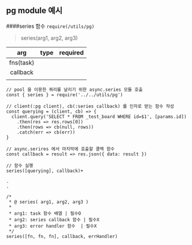 ## pg module 예시

####series 함수 `require(/utils/pg)`
> series(arg1, arg2, arg3)  

|arg|type|required|
|:---:|:---:|:---:|
|fns(task)| | |
|callback| | |
|| | |
  
```
// pool 을 이용한 쿼리를 날리기 위한 async.series 모듈 호출 
const { series } = require('../../utils/pg')

// client(:pg client), cb(:series callback) 를 인자로 받는 함수 작성 
const querying = (client, cb) => {
  client.query('SELECT * FROM _test_board WHERE id=$1', [params.id])
    .then(res => res.rows[0])
    .then(rows => cb(null, rows))
    .catch(err => cb(err))
}

// async.serires 에서 마지막에 호출할 콜백 함수
const callback = result => res.json({ data: result })

// 함수 실행
series([querying], callback)+

.
.

/*
 * @ series( arg1, arg2, arg3 )
 * 
 * arg1: task 함수 배열 | 필수O
 * arg2: series callback 함수 | 필수X
 * arg3: error handler 함수  | 필수X
 */
series([fn, fn, fn], callback, errHandler)

```

